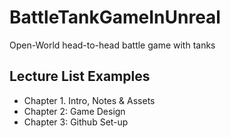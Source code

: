 # BattleTankGameInUnreal
Open-World head-to-head battle game with tanks
## Lecture List Examples
* Chapter 1. Intro, Notes & Assets
* Chapter 2: Game Design
* Chapter 3: Github Set-up